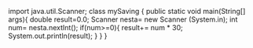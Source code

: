 import java.util.Scanner;
class mySaving {
public static void main(String[] args){
double result=0.0;
Scanner nesta= new Scanner (System.in);
int num= nesta.nextInt();
if(num>=0){
result+= num * 30;
System.out.println(result);
}
}
}
